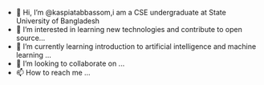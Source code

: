 - 👋 Hi, I’m @kaspiatabbassom,i am a CSE undergraduate at State University of Bangladesh
- 👀 I’m interested in learning new technologies and contribute to open source...
- 🌱 I’m currently learning introduction to artificial intelligence and machine learning ...
- 💞️ I’m looking to collaborate on ...
- 📫 How to reach me ...

<!---
kaspiatabbassom/kaspiatabbassom is a ✨ special ✨ repository because its `README.md` (this file) appears on your GitHub profile.
You can click the Preview link to take a look at your changes.
--->
